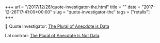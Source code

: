 +++
url = "/2017/12/26/quote-investigator-the.html"
title = ""
date = "2017-12-26T17:41:00+00:00"
slug = "quote-investigator-the"
tags = ["retalls"]
+++

&#128206; Quote Investigator: [The Plural of Anecdote is Data](https://quoteinvestigator.com/2017/12/25/data/)

I al contrari: [The Plural of Anecdote Is Not Data](https://quoteinvestigator.com/2017/12/27/plural/).